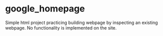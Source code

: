 # google_homepage

Simple html project practicing building webpage by inspecting an existing webpage. No functionality is implemented on the site.
